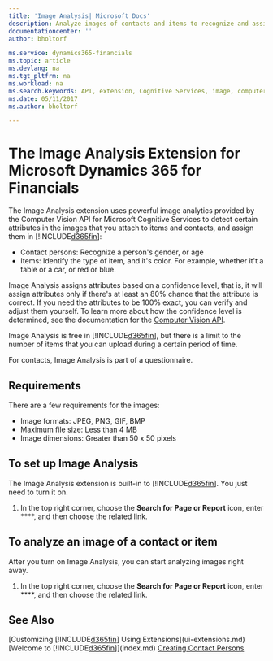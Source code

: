 ```yaml
---
title: 'Image Analysis| Microsoft Docs'
description: Analyze images of contacts and items to recognize and assign attributes.
documentationcenter: ''
author: bholtorf

ms.service: dynamics365-financials
ms.topic: article
ms.devlang: na
ms.tgt_pltfrm: na
ms.workload: na
ms.search.keywords: API, extension, Cognitive Services, image, computer vision, attribute, tag, recognition
ms.date: 05/11/2017
ms.author: bholtorf

---
```


# The Image Analysis Extension for Microsoft Dynamics 365 for Financials
The Image Analysis extension uses powerful image analytics provided by the Computer Vision API for Microsoft Cognitive Services to detect certain attributes in the images that you attach to items and contacts, and assign them in [!INCLUDE[d365fin](includes/d365fin_md.md)]: 
  
* Contact persons: Recognize a person's gender, or age  
* Items: Identify the type of item, and it's color. For example, whether it't a table or a car, or red or blue.  
  
Image Analysis assigns attributes based on a confidence level, that is, it will assign attributes only if there's at least an 80% chance that the attribute is correct. If you need the attributes to be 100% exact, you can verify and adjust them yourself. To learn more about how the confidence level is determined, see the documentation for the [Computer Vision API](https://azure.microsoft.com/en-us/services/cognitive-services/computer-vision/). 

<!-- What is the actual confidence level? -->

Image Analysis is free in [!INCLUDE[d365fin](includes/d365fin_md.md)], but there is a limit to the number of items that you can upload during a certain period of time.

<!-- What's the period of time? -->

For contacts, Image Analysis is part of a questionnaire. 

## Requirements
There are a few requirements for the images:

* Image formats: JPEG, PNG, GIF, BMP
* Maximum file size: Less than 4 MB
* Image dimensions: Greater than 50 x 50 pixels

<!-- The requirements are copied from the Computer Vision API documentation. Do we have additional requirements? -->

## To set up Image Analysis
The Image Analysis extension is built-in to [!INCLUDE[d365fin](includes/d365fin_md.md)]. You just need to turn it on.

1. In the top right corner, choose the **Search for Page or Report** icon, enter ****, and then choose the related link.

## To analyze an image of a contact or item
After you turn on Image Analysis, you can start analyzing images right away.

1. In the top right corner, choose the **Search for Page or Report** icon, enter ****, and then choose the related link.

<!-- Do we start analyzing automatically, or do they need to open a card and click a button? -->

## See Also
[Customizing [!INCLUDE[d365fin](includes/d365fin_md.md)] Using Extensions](ui-extensions.md)  
[Welcome to [!INCLUDE[d365fin](includes/d365fin_md.md)]](index.md)
[Creating Contact Persons](marketing-how-create-contact-persons.md)